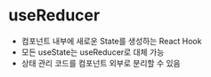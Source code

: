 # useReducer

- 컴포넌트 내부에 새로운 State를 생성하는 React Hook
- 모든 useState는 useReducer로 대체 가능
- 상태 관리 코드를 컴포넌트 외부로 분리할 수 있음
